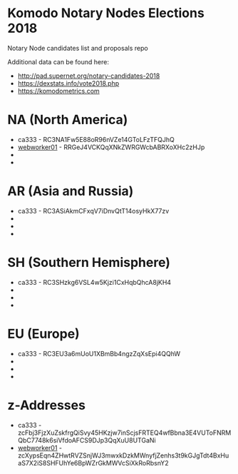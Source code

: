 # Komodo Notary Nodes Elections 2018
Notary Node candidates list and proposals repo

Additional data can be found here:

- http://pad.supernet.org/notary-candidates-2018
- https://dexstats.info/vote2018.php
- https://komodometrics.com

# NA (North America)

- ca333 - RC3NA1Fw5E88oR96nVZe14GToLFzTFQJhQ
- [webworker01](https://webworker.sh/komodo-notary-node-proposal-spring-2018) - RRGeJ4VCKQqXNkZWRGWcbABRXoXHc2zHJp
-
-

# AR (Asia and Russia)

- ca333 - RC3ASiAkmCFxqV7iDnvQtT14osyHkX77zv
-
-
-

# SH (Southern Hemisphere)

- ca333 - RC3SHzkg6VSL4w5Kjzi1CxHqbQhcA8jKH4
-
-
-

# EU (Europe)

- ca333 - RC3EU3a6mUoU1XBmBb4ngzZqXsEpi4QQhW
-
-
-


# z-Addresses

- ca333 - zcFbj3FjzXuZskfrgQiSvy45HKzjw7inScjsFRTEQ4wfBbna3E4VUToFNRMQbC7748k6siVfdoAFCS9DJp3QqXuU8UTGaNi
- [webworker01](https://webworker.sh/komodo-notary-node-proposal-spring-2018) - zcXypsEqn4ZHwtRVZSnjWJ3mwxkDzkMWnyfjZenhs3t9kGJgTdt4BxHuaS7X2iS8SHFUhYe6BpWZrGkMWVcSiXkRoRbsnY2
